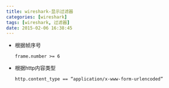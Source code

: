 ```yaml
---
title: wireshark-显示过滤器
categories: [wireshark]
tags: [wireshark, 过滤器]
date: 2015-02-06 16:38:45
---
```


-   根据帧序号

        frame.number >= 6

-   根据http内容类型

        http.content_type == “application/x-www-form-urlencoded”

